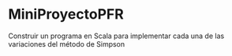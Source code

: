 # MiniProyectoPFR
Construir un programa en Scala para implementar cada una de las variaciones del método de Simpson
